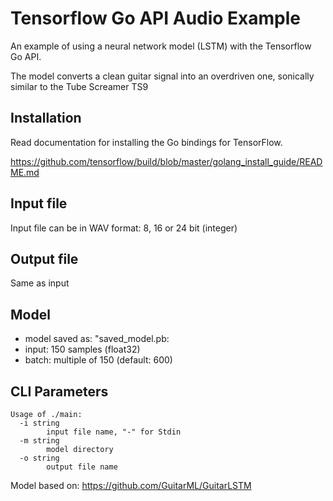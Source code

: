 # Tensorflow Go API Audio Example

An example of using a neural network model (LSTM) with the Tensorflow Go API.

The model converts a clean guitar signal into an overdriven one, sonically similar to the Tube Screamer TS9

## Installation
Read documentation for installing the Go bindings for TensorFlow.

https://github.com/tensorflow/build/blob/master/golang_install_guide/README.md

## Input file
Input file can be in WAV format: 8, 16 or 24 bit (integer)

## Output file
Same as input

## Model
- model saved as: "saved_model.pb:
- input: 150 samples (float32)
- batch: multiple of 150 (default: 600)

## CLI Parameters


```
Usage of ./main:
  -i string
        input file name, "-" for Stdin
  -m string
        model directory
  -o string
        output file name
```

Model based on: https://github.com/GuitarML/GuitarLSTM